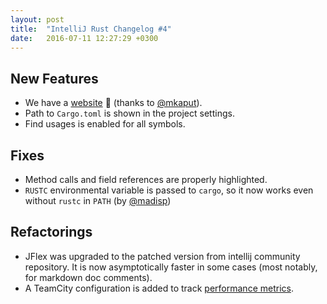 ```yaml
---
layout: post
title:  "IntelliJ Rust Changelog #4"
date:   2016-07-11 12:27:29 +0300
---
```

## New Features

* We have a [website] :tada: (thanks to [@mkaput]).
* Path to `Cargo.toml` is shown in the project settings.
* Find usages is enabled for all symbols.


## Fixes

* Method calls and field references are properly highlighted.
* `RUSTC` environmental variable is passed to `cargo`, so it now works even
  without `rustc` in `PATH` (by [@madisp])


## Refactorings

* JFlex was upgraded to the patched version from intellij community repository.
  It is now asymptotically faster in some cases (most notably, for markdown doc
  comments).
* A TeamCity configuration is added to track [performance metrics].

[@mkaput]: https://github.com/mkaput
[@madisp]: https://github.com/madisp
[website]: https://intellij-rust.github.io/
[performance metrics]: https://teamcity.jetbrains.com/viewType.html?buildTypeId=IntellijIdeaPlugins_Rust_PerfrormanceTestsRust&tab=buildTypeStatistics&branch_IntellijIdeaPlugins_Rust=__all_branches__
